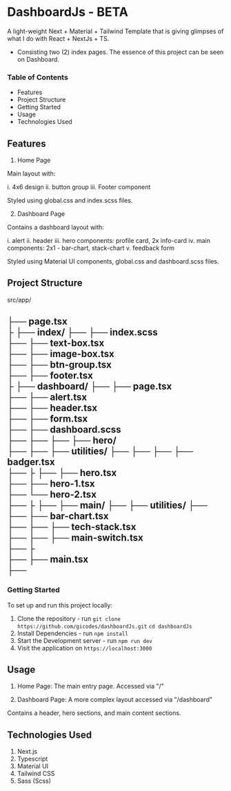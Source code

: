 # DashboardJs - BETA

A light-weight Next + Material + Tailwind Template that is giving glimpses of what I do with React + NextJs + TS.
- Consisting two (2) index pages. The essence of this project can be seen on Dashboard.


### Table of Contents

- Features
- Project Structure
- Getting Started
- Usage
- Technologies Used


## Features

1. Home Page

  Main layout with:

  i. 4x6 design
  ii. button group
  iii. Footer component

  Styled using global.css and index.scss files.

2. Dashboard Page

  Contains a dashboard layout with:

  i. alert
  ii. header 
  iii. hero components: profile card, 2x info-card
  iv. main components: 2x1 - bar-chart, stack-chart
  v. feedback form

  Styled using Material UI components, global.css and dashboard.scss files.


## Project Structure

src/app/

├── page.tsx                    
├
├── index/
├── ├── index.scss               
├── ├── text-box.tsx             
├── ├── image-box.tsx            
├── ├── btn-group.tsx            
├── ├── footer.tsx               
├ 
├── dashboard/
├── ├── page.tsx                 
├── ├── alert.tsx                
├── ├── header.tsx               
├── ├── form.tsx                 
├── ├── dashboard.scss           
├── ├── 
├── ├── hero/                    
├── ├── ├── utilities/
├── ├── ├── ├── badger.tsx      
├── ├
├── ├── hero.tsx                 
├── ├── hero-1.tsx               
├── └── hero-2.tsx  
├── ├ 
├── ├── main/
├── ├── utilities/
├── ├── ├──  bar-chart.tsx         
├── ├── ├──  tech-stack.tsx        
├── ├── ├──  main-switch.tsx       
├── ├                              
├── ├── main.tsx                   
├── 
----


### Getting Started

To set up and run this project locally:

1. Clone the repository - run
  `git clone https://github.com/gicodes/dashboardJs.git`
  `cd dashboardJs`
2. Install Dependencies - run
  `npm install`
3. Start the Development server - run
  `npm run dev`
4. Visit the application on `https://localhost:3000`


## Usage

1. Home Page: The main entry page. Accessed via "/"

2. Dashboard Page: A more complex layout accessed via "/dashboard"

  Contains a header, hero sections, and main content sections.


## Technologies Used
  
  1. Next.js
  2. Typescript
  3. Material UI
  4. Tailwind CSS
  5. Sass (Scss)